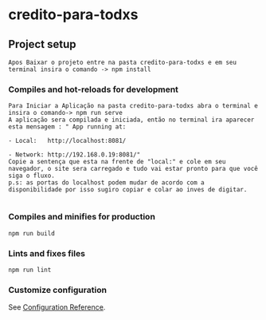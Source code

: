 # credito-para-todxs

## Project setup
```
Apos Baixar o projeto entre na pasta credito-para-todxs e em seu terminal insira o comando -> npm install

```

### Compiles and hot-reloads for development
```
Para Iniciar a Aplicação na pasta credito-para-todxs abra o terminal e insira o comando-> npm run serve 
A aplicação sera compilada e iniciada, então no terminal ira aparecer esta mensagem : " App running at:
                                                                                        - Local:   http://localhost:8081/
                                                                                        - Network: http://192.168.0.19:8081/"
Copie a sentença que esta na frente de "local:" e cole em seu navegador, o site sera carregado e tudo vai estar pronto para que você siga o fluxo. 
p.s: as portas do localhost podem mudar de acordo com a disponibilidade por isso sugiro copiar e colar ao inves de digitar. 
                                                                                        
```

### Compiles and minifies for production
```
npm run build
```

### Lints and fixes files
```
npm run lint
```

### Customize configuration
See [Configuration Reference](https://cli.vuejs.org/config/).
